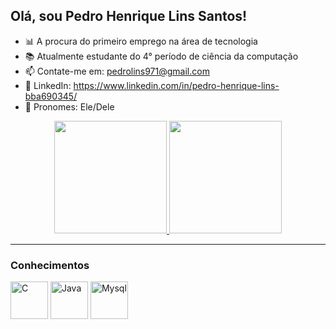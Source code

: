 ## Olá, sou Pedro Henrique Lins Santos!

- 📊 A procura do primeiro emprego na área de tecnologia
- 📚 Atualmente estudante do 4° período de ciência da computação
- 📫 Contate-me em: pedrolins971@gmail.com
- 🔗 LinkedIn: https://www.linkedin.com/in/pedro-henrique-lins-bba690345/
- 👨 Pronomes: Ele/Dele

<div align="center">
    <a href="https://github.com/PedroHLins">
        <img height="180"
            src="https://github-readme-stats.vercel.app/api?username=PedroHLins&show_icons=true&theme=dark&include_all_commits=true&count_private=true" />
        <img height="180"
            src="https://github-readme-stats.vercel.app/api/top-langs/?username=PedroHLins&layout=compact&langs_count=8&theme=dark" />
    </a>
</div>

<hr>

<h3>Conhecimentos</h3>
    <div>
        <img alt="C" height="60" width="60"
            src="https://cdn.jsdelivr.net/gh/devicons/devicon@latest/icons/c/c-original.svg" />
        <img alt="Java" height="60" width="60"
            src="https://cdn.jsdelivr.net/gh/devicons/devicon@latest/icons/java/java-original.svg" />
        <img alt="Mysql" height="60" width="60"
          src="https://cdn.jsdelivr.net/gh/devicons/devicon@latest/icons/mysql/mysql-plain-wordmark.svg" />  
    </div>
